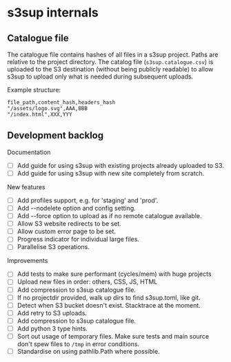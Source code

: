 # s3sup internals
## Catalogue file
The catalogue file contains hashes of all files in a s3sup project. Paths are
relative to the project directory. The catalog file (`s3sup.catalogue.csv`) is
uploaded to the S3 destination (without being publicly readable) to allow s3sup
to upload only what is needed during subsequent uploads.

Example structure:

    file_path,content_hash,headers_hash
    "/assets/logo.svg",AAA,BBB
    "/index.html",XXX,YYY


## Development backlog

Documentation
 * [ ] Add guide for using s3sup with existing projects already uploaded to S3.
 * [ ] Add guide for using s3sup with new site completely from scratch.

New features
 * [ ] Add profiles support, e.g. for 'staging' and 'prod'.
 * [ ] Add --nodelete option and config setting.
 * [ ] Add --force option to upload as if no remote catalogue available.
 * [ ] Allow S3 website redirects to be set.
 * [ ] Allow custom error page to be set.
 * [ ] Progress indicator for individual large files.
 * [ ] Parallelise S3 operations.

Improvements
 * [ ] Add tests to make sure performant (cycles/mem) with huge projects
 * [ ] Upload new files in order: others, CSS, JS, HTML
 * [ ] Add compression to s3sup catalogue file.
 * [ ] If no projectdir provided, walk up dirs to find s3sup.toml, like git.
 * [ ] Detect when S3 bucket doesn't exist. Stacktrace at the moment.
 * [ ] Add retry to S3 uploads.
 * [ ] Add compression to s3sup catalogue file.
 * [ ] Add python 3 type hints.
 * [ ] Sort out usage of temporary files. Make sure tests and main source don't
   spew files to `/tmp` in error conditions.
 * [ ] Standardise on using pathlib.Path where possible.
